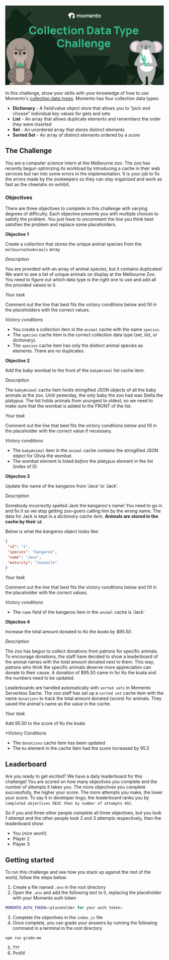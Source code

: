 ![](./images/CDT-Challenge-Demo-Banner.png)

In this challenge, show your skills with your knowledge of how to use Momento's [collection data types](https://docs.momentohq.com/develop/datatypes#collection-data-types-cdts). Momento has four collection data types:

* **Dictionary** - A field/value object store that allows you to “pick and choose” individual key values for gets and sets
* **List** - An array that allows duplicate elements and remembers the order they were inserted
* **Set** - An unordered array that stores distinct elements
* **Sorted Set** - An array of distinct elements ordered by a *score*

## The Challenge

You are a computer science intern at the Melbourne zoo. The zoo has recently begun optimizing its workload by introducing a cache in their web services but ran into some errors in the implementation. It is your job to fix the errors made by the zookeepers so they can stay organized and work as fast as the cheetahs on exhibit.

### Objectives

There are three objectives to complete in this challenge with varying degrees of difficulty. Each objective presents you with multiple choices to satisfy the problem. You just have to uncomment the line you think best satisfies the problem and replace some placeholders.

**Objective 1**

Create a collection that stores the unique animal species from the `melbourneZooAnimals` array

*Description*

You are provided with an array of animal species, but it contains duplicates! We want to see a list of unique animals on display at the Melbourne Zoo. You need to figure out which data type is the right one to use and add all the provided values to it. 

*Your task*

Comment out the line that best fits the victory conditions below and fill in the placeholders with the correct values.

*Victory conditions*

* You create a collection item in the `animal` cache with the name `species`.
* The `species` cache item is the correct collection data type (set, list, or dictionary).
* The `species` cache item has only the distinct animal species as elements. There are no duplicates.

**Objective 2**

Add the baby wombat to the front of the `babyAnimal` list cache item.

*Description*

The `babyAnimal` cache item holds stringified JSON objects of all the baby animals at the zoo. Until yesterday, the only baby the zoo had was Stella the platypus. The list holds animals from youngest to oldest, so we need to make sure that the wombat is added to the FRONT of the list.

*Your task*

Comment out the line that best fits the victory conditions below and fill in the placeholder with the correct value if necessary.

*Victory conditions*

* The `babyAnimal` item in the `animal` cache contains the stringified JSON object for Olivia the wombat.
* The wombat element is listed *before* the platypus element in the list (index of 0).

**Objective 3**

Update the name of the kangaroo from 'Jace' to 'Jack'.

*Description*

Somebody incorrectly spelled Jack the kangaroo's name! You need to go in and fix it so we stop getting zoo-goers calling him by the wrong name. The data for Jack is kept in a *dictionary cache item*. **Animals are stored in the cache by their `id`**.

Below is what the *kangaroo* object looks like:
 ```json
{
  "id": "2",
  "species": "kangaroo",
  "name": "Jace",
  "maturity": "Juvenile"
}
```

*Your task*

Comment out the line that best fits the victory conditions below and fill in the placeholder with the correct values.

*Victory conditions*

* The `name` field of the kangaroo item in the `animal` cache is 'Jack'

**Objective 4**

Increase the total amount donated to *Ko the koala by $95.50*.

*Description*

The zoo has begun to collect donations from patrons for specific animals. To encourage donations, the staff have decided to show a leaderboard of the animal names with the total amount donated next to them. This way, patrons who think the specific animals deserve more appreciation can donate to their cause. A donation of $95.50 came in for Ko the koala and the numbers need to be updated.

Leaderboards are handled automatically with `sorted sets` in Momento Serverless Sache. The zoo staff has set up a `sorted set` cache item with the name `donations` to track the total amount donated (score) for animals. They saved the animal's name as the value in the cache.

*Your task*

Add 95.50 to the score of Ko the koala

*Victory Conditions

* The `donations` cache item has been updated
* The `Ko` element in the cache item had the score increased by 95.5

## Leaderboard

Are you ready to get excited? We have a daily leaderboard for this challenge! You are scored on how many objectives you complete and the number of attempts it takes you. The more objectives you complete successfully, the higher your score. The more attempts you make, the lower your score. To say it in developer lingo, the leaderboard ranks you by `completed objectives DESC then by number of attempts ASC`.

So if you and three other people complete all three objectives, but you took 1 attempt and the other people took 2 and 3 attempts respectively, then the leaderboard show:

* You (*nice work!*)
* Player 2
* Player 3

## Getting started

To run this challenge and see how you stack up against the rest of the world, follow the steps below.

1. Create a file named `.env` in the root directory
2. Open the `.env` and add the following text to it, replacing the placeholder with your Momento auth token
```bash
MOMENTO_AUTH_TOKEN=<placeholder for your auth token>
```
3. Complete the objectives in the `index.js` file
4. Once complete, you can grade your answers by running the following command in a terminal in the root directory
```bash
npm run grade-me
```
5. ???
6. Profit!